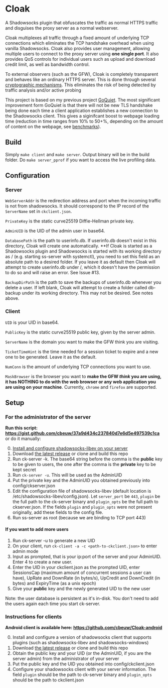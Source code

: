 # Cloak
A Shadowsocks plugin that obfuscates the traffic as normal HTTPS traffic and disguises the proxy server as a normal webserver.

Cloak multiplexes all traffic through a fixed amount of underlying TCP connections which eliminates the TCP handshake overhead when using vanilla Shadowsocks. Cloak also provides user management, allowing multiple users to connect to the proxy server using **one single port**. It also provides QoS controls for individual users such as upload and download credit limit, as well as bandwidth control.

To external observers (such as the GFW), Cloak is completely transparent and behaves like an ordinary HTTPS server. This is done through several [cryptographic mechanisms](https://github.com/cbeuw/Cloak/wiki/Cryptographic-Mechanisms). This eliminates the risk of being detected by traffic analysis and/or active probing

This project is based on my previous project [GoQuiet](https://github.com/cbeuw/GoQuiet). The most significant improvement form GoQuiet is that there will not be new TLS handshake being done each time a client application establishes a new connection to the Shadowsocks client. This gives a siginifcant boost to webpage loading time (reduction in time ranges from 10% to 50+%, depending on the amount of content on the webpage, see [benchmarks](https://github.com/cbeuw/Cloak/wiki/Web-page-loading-benchmarks)).

## Build
Simply `make client` and `make server`. Output binary will be in the build folder.
Do `make server_pprof` if you want to access the live profiling data.

## Configuration

### Server
`WebServerAddr` is the redirection address and port when the incoming traffic is not from shadowsocks. It should correspond to the IP record of the `ServerName` set in `ckclient.json`.

`PrivateKey` is the static curve25519 Diffie-Hellman private key.

`AdminUID` is the UID of the admin user in base64.

`DatabasePath` is the path to userinfo.db. If userinfo.db doesn't exist in this directory, Cloak will create one automatically. **If Cloak is started as a Shadowsocks plugin and Shadowsocks is started with its working directory as / (e.g. starting ss-server with systemctl), you need to set this field as an absolute path to a desired folder. If you leave it as default then Cloak will attempt to create userinfo.db under /, which it doesn't have the permission to do so and will raise an error. See Issue #13.

`BackupDirPath` is the path to save the backups of userinfo.db whenever you delete a user. If left blank, Cloak will attempt to create a folder called db-backup under its working directory. This may not be desired. See notes above.

### Client
`UID` is your UID in base64.

`PublicKey` is the static curve25519 public key, given by the server admin.

`ServerName` is the domain you want to make the GFW think you are visiting.

`TicketTimeHint` is the time needed for a session ticket to expire and a new one to be generated. Leave it as the default.

`NumConn` is the amount of underlying TCP connections you want to use.

`MaskBrowser` is the browser you want to **make the GFW _think_ you are using, it has NOTHING to do with the web browser or any web application you are using on your machine**. Currently, `chrome` and `firefox` are supported.

## Setup
### For the administrator of the server
**Run this script: https://gist.github.com/cbeuw/37a9d434c237840d7e6d5e497539c1ca** or do it manually:

0. [Install and configure shadowsocks-libev on your server](https://github.com/shadowsocks/shadowsocks-libev#installation)
1. Download [the latest release](https://github.com/cbeuw/Cloak/releases) or clone and build this repo
2. Run ck-server -k. The base64 string before the comma is the **public** key to be given to users, the one after the comma is the **private** key to be kept secret
3. Run `ck-server -u`. This will be used as the AdminUID
4. Put the private key and the AdminUID you obtained previously into config/ckserver.json
5. Edit the configuration file of shadowsocks-libev (default location is /etc/shadowsocks-libev/config.json). Let `server_port` be `443`, `plugin` be the full path to the ck-server binary and `plugin_opts` be the full path to ckserver.json. If the fields `plugin` and `plugin_opts` were not present originally, add these fields to the config file.
6. Run ss-server as root (because we are binding to TCP port 443)

#### If you want to add more users
1. Run ck-server -u to generate a new UID
2. On your client, run `ck-client -a -c <path-to-ckclient.json>` to enter admin mode
3. Input as prompted, that is your ip:port of the server and your AdminUID. Enter 4 to create a new user.
4. Enter the UID in your ckclient.json as the prompted UID, enter SessionsCap (maximum amount of concurrent sessions a user can have), UpRate and DownRate (in bytes/s), UpCredit and DownCredit (in bytes) and ExpiryTime (as a unix epoch)
5. Give your **public** key and the newly generated UID to the new user

Note: the user database is persistent as it's in-disk. You don't need to add the users again each time you start ck-server.

### Instructions for clients
**Android client is available here: https://github.com/cbeuw/Cloak-android**

0. Install and configure a version of shadowsocks client that supports plugins (such as shadowsocks-libev and shadowsocks-windows)
1. Download [the latest release](https://github.com/cbeuw/Cloak/releases) or clone and build this repo
2. Obtain the public key and your UID (or the AdminUID, if you are the server admin) from the administrator of your server
3. Put the public key and the UID you obtained into config/ckclient.json
4. Configure your shadowsocks client with your server information. The field `plugin` should be the path to ck-server binary and `plugin_opts` should be the path to ckclient.json
